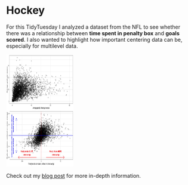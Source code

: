 # Hockey

For this TidyTuesday I analyzed a dataset from the NFL to see whether there was a relationship between <b>time spent in penalty box</b> and <b>goals scored</b>. I also wanted to highlight how important centering data can be, especially for multilevel data.

<img src="https://github.com/rrobinn/tidy-tuesday/blob/master/20200303-HockeyGoals/grid.jpg" alt="" width="180" height="300">  

Check out my [blog post](https://robin-sifre.netlify.app/post/tidy/tidytues-nhl/) for more in-depth information.
